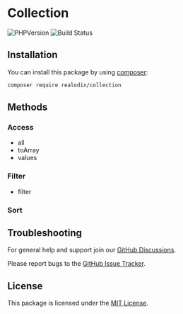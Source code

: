 # Collection

![PHPVersion](https://img.shields.io/badge/PHP-7.4%20|%20%5E8.0-777BB4.svg?style=flat-square)
![Build Status](../../actions/workflows/ci.yml/badge.svg)

## Installation
You can install this package by using [composer](https://getcomposer.org/):

```sh
composer require realodix/collection
```

## Methods

### Access
- all
- toArray
- values

### Filter
- filter

### Sort


## Troubleshooting
For general help and support join our [GitHub Discussions](../../discussions).

Please report bugs to the [GitHub Issue Tracker](../../issues).

## License
This package is licensed under the [MIT License](/LICENSE).
